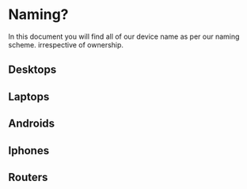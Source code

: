 # Naming?

In this document you will find all of our device name as per our naming scheme. irrespective of ownership.


## Desktops


## Laptops


## Androids


## Iphones


## Routers



